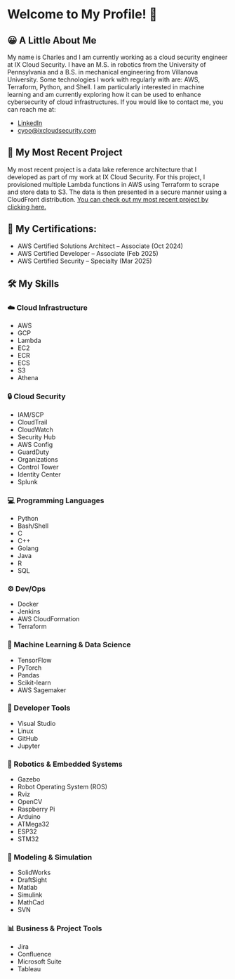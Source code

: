 # Welcome to My Profile! 👋
## 😀 A Little About Me
My name is Charles and I am currently working as a cloud security engineer at IX Cloud Security. I have an M.S. in robotics from the University of Pennsylvania and a B.S. in mechanical engineering from Villanova University. Some technologies I work with regularly with are: AWS, Terraform, Python, and Shell. I am particularly interested in machine learning and am currently exploring how it can be used to enhance cybersecurity of cloud infrastructures. If you would like to contact me, you can reach me at:
* [LinkedIn](https://www.linkedin.com/in/charles-yoo/)
* [cyoo@ixcloudsecurity.com](mailto:cyoo@ixcloudsecurity.com)


## 🚀 My Most Recent Project
My most recent project is a data lake reference architecture that I developed as part of my work at IX Cloud Security. For this project, I provisioned multiple Lambda functions in AWS using Terraform to scrape and store data to S3. The data is then presented in a secure manner using a CloudFront distribution. [You can check out my most recent project by clicking here.](https://github.com/cyoo28/stock-datalake)

## 📜 My Certifications:
* AWS Certified Solutions Architect – Associate (Oct 2024)
* AWS Certified Developer – Associate (Feb 2025)
* AWS Certified Security – Specialty (Mar 2025)

## 🛠️ My Skills
### ☁️ Cloud Infrastructure
* AWS
* GCP
* Lambda
* EC2
* ECR
* ECS
* S3
* Athena

### 🔒 Cloud Security
* IAM/SCP
* CloudTrail
* CloudWatch
* Security Hub
* AWS Config
* GuardDuty
* Organizations
* Control Tower
* Identity Center
* Splunk

### 💻 Programming Languages
* Python
* Bash/Shell
* C
* C++
* Golang
* Java
* R
* SQL

### ⚙️ Dev/Ops
* Docker
* Jenkins
* AWS CloudFormation
* Terraform

### 🤖 Machine Learning & Data Science
* TensorFlow
* PyTorch
* Pandas
* Scikit-learn
* AWS Sagemaker

### 🧰 Developer Tools
* Visual Studio
* Linux
* GitHub
* Jupyter

### 🤖 Robotics & Embedded Systems
* Gazebo
* Robot Operating System (ROS)
* Rviz
* OpenCV
* Raspberry Pi
* Arduino
* ATMega32
* ESP32
* STM32

### 🧱 Modeling & Simulation
* SolidWorks
* DraftSight
* Matlab
* Simulink
* MathCad
* SVN
  
### 📊 Business & Project Tools
* Jira
* Confluence
* Microsoft Suite
* Tableau
